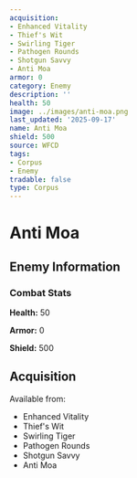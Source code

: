 ```yaml
---
acquisition:
- Enhanced Vitality
- Thief's Wit
- Swirling Tiger
- Pathogen Rounds
- Shotgun Savvy
- Anti Moa
armor: 0
category: Enemy
description: ''
health: 50
image: ../images/anti-moa.png
last_updated: '2025-09-17'
name: Anti Moa
shield: 500
source: WFCD
tags:
- Corpus
- Enemy
tradable: false
type: Corpus
---
```


# Anti Moa

## Enemy Information

### Combat Stats

**Health:** 50

**Armor:** 0

**Shield:** 500

## Acquisition

Available from:
- Enhanced Vitality
- Thief's Wit
- Swirling Tiger
- Pathogen Rounds
- Shotgun Savvy
- Anti Moa

